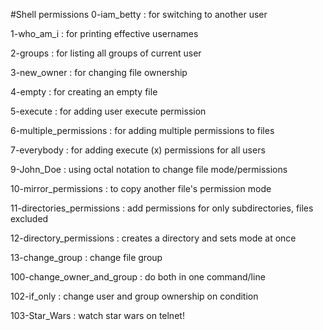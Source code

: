 #Shell permissions
0-iam_betty : for switching to another user

1-who_am_i : for printing effective usernames

2-groups : for listing all groups of current user

3-new_owner : for changing file ownership

4-empty : for creating an empty file

5-execute : for adding user execute permission

6-multiple_permissions : for adding multiple permissions to files

7-everybody : for adding execute (x) permissions for all users

9-John_Doe : using octal notation to change file mode/permissions

10-mirror_permissions : to copy another file's permission mode

11-directories_permissions : add permissions for only subdirectories, files excluded

12-directory_permissions : creates a directory and sets mode at once

13-change_group : change file group

100-change_owner_and_group : do both in one command/line

102-if_only : change user and group ownership on condition

103-Star_Wars : watch star wars on telnet!
